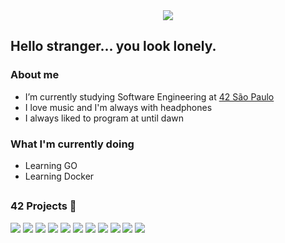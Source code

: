 <center>
<img src="https://cdn.discordapp.com/attachments/780570837505540126/975888691295813682/my_inspiration.gif?ex=6626e5ab&is=661470ab&hm=ee09fd7e86838b2d0e8505c922a03449c83cd73cc7e84478a4acebd60ad64c51&">
</center>

<h2> Hello stranger... you look lonely.</h2>

<h3>About me</h3>

* I’m currently studying Software Engineering at [42 São Paulo](https://www.42sp.org.br/)
* I love music and I'm always with headphones
* I always liked to program at until dawn

<h3>What I'm currently doing</h3>

* Learning GO
* Learning Docker

##

<h3> 42 Projects 🚧 </h3>

<div>
<a href="//github.com/guilherme-dell/LIBFT"><img src="https://cdn.discordapp.com/attachments/976803430624526346/1222755328890896424/libfte.png?ex=66175ea4&is=6604e9a4&hm=ef61bc9d45e122c19798c6ec33bcbfe81b3657a052e2718e57e7d583879d96c6&"></a>
<a href="//github.com/guilherme-dell/GNL-I-HATE-YOU"><img src="https://cdn.discordapp.com/attachments/976803430624526346/1222755364521513020/get_next_linee.png?ex=66175eac&is=6604e9ac&hm=fd1af6d9aec662119dc6578a40b065fcfde59087aeb99e7b4d231e58453fbbfb&"></a>
<a href="//github.com/guilherme-dell/FT_PRINTF"><img src="https://cdn.discordapp.com/attachments/976803430624526346/1222755390274670693/ft_printf.png?ex=66175eb2&is=6604e9b2&hm=7baf9b99975965345a768787a731590f45dee17785e65ece42ef94d1c27b702a&"></a>
<a href="//github.com/guilherme-dell/BORN2BEROOT"><img src="https://cdn.discordapp.com/attachments/976803430624526346/1222755417969393714/born2beroot.png?ex=66175eb9&is=6604e9b9&hm=d2547b54852bf431761abeb314128bb1bd639cdc53a87f6a5b8b343eef20ffbe&"></a>
<a href="//github.com/guilherme-dell/so_long"><img src="https://cdn.discordapp.com/attachments/976803430624526346/1222755443508510752/so_long.png?ex=66175ebf&is=6604e9bf&hm=11dc20c3d49bf34e51c60ae4fc595ba5cb2add4b6d1b3173c8d1eed78ab35dcd&"></a>
<a href="//github.com/guilherme-dell/minitalk_fast"><img src="https://cdn.discordapp.com/attachments/976803430624526346/1222755953431154698/minitalk.png?ex=66175f39&is=6604ea39&hm=26d2f42b9867f9f7f1f9a5466ffc2cfa3764f68d9fab514686d0543b50206255&"></a>
<a href="//github.com/guilherme-dell"><img src="https://cdn.discordapp.com/attachments/976803430624526346/1093224972509519992/push_swape.png?ex=6616cb98&is=66045698&hm=ce3a143b15a80d00f9a7341890939e4610ec61b9a80e5a4b10d98393030b5c0a&"></a>
<a href="//github.com/guilherme-dell"><img src="https://cdn.discordapp.com/attachments/976803430624526346/1093225011617214624/minishelle.png?ex=6616cba1&is=660456a1&hm=0af807314d9e6205d23e2bbe6003fcd44a044762b10902c0ac006ac1b6a07820&"></a>
<a href="//github.com/guilherme-dell"><img src="https://cdn.discordapp.com/attachments/976803430624526346/1093225022748889118/philosopherse.png?ex=6616cba4&is=660456a4&hm=99d2990700800b97f95642a7be54a3f5a0516897148aedbe0f12c978288a1416&"></a>
<a href="//github.com/guilherme-dell"><img src="https://cdn.discordapp.com/attachments/976803430624526346/1093225034446815333/netpracticee.png?ex=6616cba7&is=660456a7&hm=53fd2d8a359a6d1cd893c4d646326762de9e803f7b54274f8fc16ef2fb11294c&"></a>
<a href="//github.com/guilherme-dell/cub3D"><img src="https://cdn.discordapp.com/attachments/976803430624526346/1121804661205241887/cub3dn.png?ex=66227b81&is=66100681&hm=6b4ccca81ca3996e74ae5747e34a67e451d523ffbeff288469a2b8ad5d6ad951&"></a>
</div>
